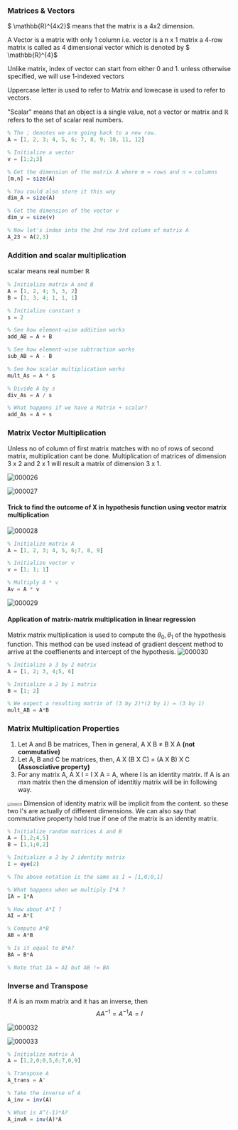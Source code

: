 ### Matrices & Vectors

$ \mathbb{R}^{4x2}$ means that the matrix is a 4x2 dimension.

A Vector is a matrix with only 1 column i.e. vector is a n x 1 matrix
a 4-row matrix is called as 4 dimensional vector which is denoted by $ \mathbb{R}^{4}$

Unlike matrix, index of vector can start from either 0 and 1. unless otherwise specified, we will use 1-indexed vectors

Uppercase letter is used to refer to Matrix and lowecase is used to refer to vectors.

"Scalar" means that an object is a single value, not a vector or matrix and $\mathbb{R}$ refers to the set of scalar real numbers.

```octave
% The ; denotes we are going back to a new row.
A = [1, 2, 3; 4, 5, 6; 7, 8, 9; 10, 11, 12]

% Initialize a vector 
v = [1;2;3] 

% Get the dimension of the matrix A where m = rows and n = columns
[m,n] = size(A)

% You could also store it this way
dim_A = size(A)

% Get the dimension of the vector v 
dim_v = size(v)

% Now let's index into the 2nd row 3rd column of matrix A
A_23 = A(2,3)
```

### Addition and scalar multiplication

scalar means real number $\mathbb{R}$

```octave
% Initialize matrix A and B 
A = [1, 2, 4; 5, 3, 2]
B = [1, 3, 4; 1, 1, 1]

% Initialize constant s 
s = 2

% See how element-wise addition works
add_AB = A + B 

% See how element-wise subtraction works
sub_AB = A - B

% See how scalar multiplication works
mult_As = A * s

% Divide A by s
div_As = A / s

% What happens if we have a Matrix + scalar?
add_As = A + s

```

### Matrix Vector Multiplication

Unless no of column of first matrix matches with no of rows of second matrix, multiplication cant be done. Multiplication of matrices of dimension 3 x 2 and 2 x 1 will result a matrix of dimension 3 x 1.

![000026](images/2020-10-08-000026.jpg)

![000027](images/2020-10-08-000027.jpg)

#### Trick to find the outcome of X in hypothesis function using vector matrix multiplication

![000028](images/2020-10-08-000028.jpg)

```octave
% Initialize matrix A 
A = [1, 2, 3; 4, 5, 6;7, 8, 9] 

% Initialize vector v 
v = [1; 1; 1] 

% Multiply A * v
Av = A * v

```

![000029](images/2020-10-08-000029.jpg)

#### Application of matrix-matrix multiplication in linear regression

Matrix matrix multiplication is used to compute the $\theta_0, \theta_1$ of the hypothesis function. This method can be used instead of gradient descent method to arrive at the coeffienents and intercept of the hypothesis.
![000030](images/2020-10-08-000030.jpg)

```octave
% Initialize a 3 by 2 matrix 
A = [1, 2; 3, 4;5, 6]

% Initialize a 2 by 1 matrix 
B = [1; 2] 

% We expect a resulting matrix of (3 by 2)*(2 by 1) = (3 by 1) 
mult_AB = A*B
```

### Matrix Multiplication Properties

1. Let A and B be matrices, Then in general,  A X B $\neq$ B X A **(not commutative)**
2. Let A, B and C be matrices, then, A X (B X C) = (A X B) X C **(Assosciative property)**
3. For any matrix A, A X I = I X A = A, where I is an identity matrix. If A is an mxn matrix then the dimension of identitiy matrix will be in following way.
<img src="images/2020-10-08-000031.jpg" alt="000031" style="zoom:50%;" />
Dimension of identity matrix will be implicit from the content. so these two I's are actually of different dimensions.
We can also say that commutative property hold true if one of the matrix is an identity matrix.

```octave
% Initialize random matrices A and B 
A = [1,2;4,5]
B = [1,1;0,2]

% Initialize a 2 by 2 identity matrix
I = eye(2)

% The above notation is the same as I = [1,0;0,1]

% What happens when we multiply I*A ? 
IA = I*A 

% How about A*I ? 
AI = A*I 

% Compute A*B 
AB = A*B 

% Is it equal to B*A? 
BA = B*A 

% Note that IA = AI but AB != BA
```

### Inverse and Transpose
If A is an mxm matrix and it has an inverse, then
$$ A{A}^{-1} = {A}^{-1}A = I$$

![000032](images/2020-10-08-000032.jpg)

![000033](images/2020-10-08-000033.jpg)

```octave
% Initialize matrix A 
A = [1,2,0;0,5,6;7,0,9]

% Transpose A 
A_trans = A' 

% Take the inverse of A 
A_inv = inv(A)

% What is A^(-1)*A? 
A_invA = inv(A)*A

```